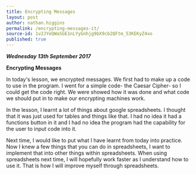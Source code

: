 ```yaml
---
title: Encrypting Messages
layout: post
author: nathan.higgins
permalink: /encrypting-messages-it/
source-id: 1v2JYeQWaSGE1nLYyGnhjg9bX9cb2QFtm_53KEKyZ4xo
published: true
---
```

**_Wednesday 13th September 2017_**

**Encrypting Messages**

In today's lesson, we encrypted messages. We first had to make up a code to use in the program. I went for a simple code- the Caesar Cipher- so I could get the code right. We were showed how it was done and what code we should put in to make our encrypting machines work.

In the lesson, I learnt a lot of things about google spreadsheets. I thought that it was just used for tables and things like that. I had no idea it had a functions button in it and I had no idea the program had the capability for the user to input code into it.

Next time, I would like to put what I have learnt from today into practice. Now I knew a few things that you can do in spreadsheets, I want to implement that into other things within spreadsheets. When using spreadsheets next time, I will hopefully work faster as I understand how to use it. That is how I will improve myself through spreadsheets. 

